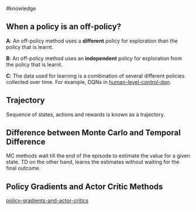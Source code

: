 \#knowledge

## When a policy is an off-policy?

**A**: An off-policy method uses a **different** policy for exploration than the policy that is learnt.

**B**: An off-policy method uses an **independent** policy for exploration from the policy that is learnt.

**C**: The data used for learning is a combination of several different policies collected over time. For example, DQNs in [human-level-control-dqn](../RL/human-level-control-dqn.md).

## Trajectory

Sequence of states, actions and rewards is known as a trajectory.

## Difference between Monte Carlo and Temporal Difference

MC methods wait till the end of the episode to estimate the value for a given state. TD on the other hand, learns the estimates without waiting for the final outcome.

## Policy Gradients and Actor Critic Methods

[policy-gradients-and-actor-critics](policy-gradients-and-actor-critics.md)
